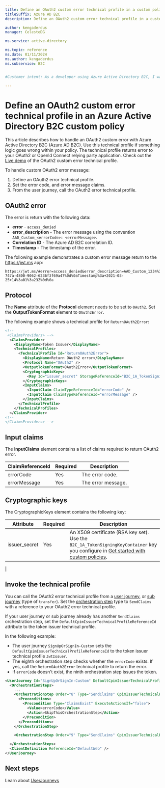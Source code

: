 ```yaml
---
title: Define an OAuth2 custom error technical profile in a custom policy
titleSuffix: Azure AD B2C
description: Define an OAuth2 custom error technical profile in a custom policy in Azure Active Directory B2C.

author: kengaderdus
manager: CelesteDG

ms.service: active-directory

ms.topic: reference
ms.date: 01/11/2024
ms.author: kengaderdus
ms.subservice: B2C


#Customer intent: As a developer using Azure Active Directory B2C, I want to define an OAuth2 custom error technical profile, so that I can handle and return custom error messages to my OAuth2 or OpenId Connect relying party application when something goes wrong within my policy.

---
```


# Define an OAuth2 custom error technical profile in an Azure Active Directory B2C custom policy

This article describes how to handle an OAuth2 custom error with Azure Active Directory B2C (Azure AD B2C). Use this technical profile if something logic goes wrong within your policy. The technical profile returns error to your OAuth2 or OpenId Connect relying party application. Check out the [Live demo](https://github.com/azure-ad-b2c/unit-tests/tree/main/technical-profiles/oauth2-error) of the OAuth2 custom error technical profile. 

To handle custom OAuth2 error message:

1. Define an OAuth2 error technical profile.
1. Set the error code, and error message claims.
1. From the user journey, call the OAuth2 error technical profile.

## OAuth2 error

The error is return with the following data:

- **error** - `access_denied`
- **error_description** -  The error message using the convention `AAD_Custom_<errorCode>: <errorMessage>`.
- **Correlation ID** - The Azure AD B2C correlation ID.
- **Timestamp** -  The timestamp of the error.

The following example demonstrates a custom error message return to the https://jwt.ms app:

```http
https://jwt.ms/#error=access_denied&error_description=AAD_Custom_1234%3a+My+custom+error+message%0d%0aCorrelation+ID%3a+233bf9bd-747a-4800-9062-6236f3f69a47%0d%0aTimestamp%3a+2021-03-25+14%3a01%3a23Z%0d%0a
```
  
## Protocol

The **Name** attribute of the **Protocol** element needs to be set to `OAuth2`. Set the **OutputTokenFormat** element to `OAuth2Error`.

The following example shows a technical profile for `ReturnOAuth2Error`:

```xml
<!--
 <ClaimsProviders> -->
  <ClaimsProvider>
    <DisplayName>Token Issuer</DisplayName>
    <TechnicalProfiles>
      <TechnicalProfile Id="ReturnOAuth2Error">
        <DisplayName>Return OAuth2 error</DisplayName>
        <Protocol Name="OAuth2" />
        <OutputTokenFormat>OAuth2Error</OutputTokenFormat>
        <CryptographicKeys>
          <Key Id="issuer_secret" StorageReferenceId="B2C_1A_TokenSigningKeyContainer" />
        </CryptographicKeys>
        <InputClaims>
          <InputClaim ClaimTypeReferenceId="errorCode" />
          <InputClaim ClaimTypeReferenceId="errorMessage" />
        </InputClaims>
      </TechnicalProfile>
    </TechnicalProfiles>
  </ClaimsProvider>
<!--
</ClaimsProviders> -->
```

## Input claims

The **InputClaims** element contains a list of claims required to return OAuth2 error. 

| ClaimReferenceId | Required | Description |
| --------- | -------- | ----------- |
| errorCode | Yes | The error code. | 
| errorMessage | Yes | The error message. |

## Cryptographic keys

The CryptographicKeys element contains the following key:

| Attribute | Required | Description |
| --------- | -------- | ----------- |
| issuer_secret | Yes  | An X509 certificate (RSA key set). Use the `B2C_1A_TokenSigningKeyContainer` key you configure in [Get started with custom policies](./tutorial-create-user-flows.md?pivots=b2c-custom-policy).|
|

## Invoke the technical profile

You can call the OAuth2 error technical profile from a [user journey](userjourneys.md), or [sub journey](subjourneys.md) (type of `transfer`). Set the [orchestration step](userjourneys.md#orchestrationsteps) type to `SendClaims` with a reference to your OAuth2 error technical profile.

If your user journey or sub journey already has another `SendClaims` orchestration step, set the `DefaultCpimIssuerTechnicalProfileReferenceId` attribute to the token issuer technical profile.

In the following example:

-  The user journey `SignUpOrSignIn-Custom` sets the `DefaultCpimIssuerTechnicalProfileReferenceId` to the token issuer technical profile `JwtIssuer`. 
- The eighth orchestration step checks whether the `errorCode` exists. If yes, call the `ReturnOAuth2Error` technical profile to return the error.
- If `errorCode` doesn't exist, the ninth orchestration step issues the token.

```xml
<UserJourney Id="SignUpOrSignIn-Custom" DefaultCpimIssuerTechnicalProfileReferenceId="JwtIssuer">
  <OrchestrationSteps>
    ...
    <OrchestrationStep Order="8" Type="SendClaims" CpimIssuerTechnicalProfileReferenceId="ReturnOAuth2Error">
      <Preconditions>
        <Precondition Type="ClaimsExist" ExecuteActionsIf="false">
          <Value>errorCode</Value>
          <Action>SkipThisOrchestrationStep</Action>
        </Precondition>
      </Preconditions>
    </OrchestrationStep>

    <OrchestrationStep Order="9" Type="SendClaims" CpimIssuerTechnicalProfileReferenceId="JwtIssuer" />

  </OrchestrationSteps>
  <ClientDefinition ReferenceId="DefaultWeb" />
</UserJourney>
```

## Next steps

Learn about [UserJourneys](userjourneys.md)
